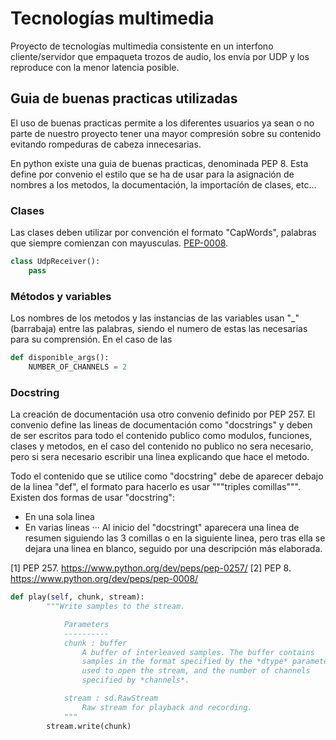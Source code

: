 # Tecnologías multimedia
Proyecto de tecnologías multimedia consistente en un interfono cliente/servidor que empaqueta trozos de audio, los envía por UDP y los reproduce con la menor latencia posible.

## Guia de buenas practicas utilizadas

El uso de buenas practicas permite a los diferentes usuarios ya sean o no parte de nuestro proyecto tener una mayor compresión sobre su contenido evitando rompeduras de cabeza innecesarias.

En python existe una guia de buenas practicas, denominada PEP 8. Esta define por convenio el estilo que se ha de usar para la asignación de nombres a los metodos, la documentación, la importacíón de clases, etc...


### Clases
Las clases deben utilizar por convención el formato "CapWords", palabras que siempre comienzan con mayusculas. [PEP-0008](https://www.python.org/dev/peps/pep-0008).

```python
class UdpReceiver():
    pass
```


### Métodos y variables
Los nombres de los metodos y las instancias de las variables usan "_" (barrabaja) entre las palabras, siendo el numero de estas las necesarias para su comprensión. En el caso de las 
```python
def disponible_args():
    NUMBER_OF_CHANNELS = 2
```


### Docstring
La creación de documentación usa otro convenio definido por PEP 257.
El convenio define las lineas de documentación como "docstrings" y deben de ser escritos para todo el contenido publico como modulos, funciones, clases y metodos, en el caso del contenido no publico no sera necesario, pero si sera necesario escribir una linea explicando que hace el metodo. 

Todo el contenido que se utilice como "docstring" debe de aparecer debajo de la linea "def", el formato para hacerlo es usar """triples comillas""". Existen dos formas de usar "docstring":
-   En una sola linea
-   En varias lineas
··· Al inicio del "docstringt" aparecera una linea de resumen siguiendo las 3 comillas o en la siguiente linea, pero tras ella se dejara una linea en blanco, seguido por una descripción más elaborada. 



[1] PEP 257. <https://www.python.org/dev/peps/pep-0257/>
[2] PEP 8. <https://www.python.org/dev/peps/pep-0008/>

```python
def play(self, chunk, stream):
        """Write samples to the stream.

            Parameters
            ----------
            chunk : buffer
                A buffer of interleaved samples. The buffer contains
                samples in the format specified by the *dtype* parameter
                used to open the stream, and the number of channels
                specified by *channels*.

            stream : sd.RawStream
                Raw stream for playback and recording.
            """
        stream.write(chunk)
```
